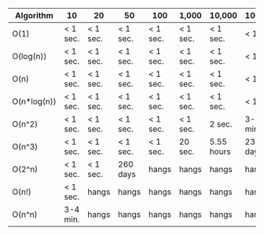 | Algorithm   | 10       | 20       | 50       | 100      | 1,000    | 10,000     | 100,000    |
|-------------|----------|----------|----------|----------|----------|------------|------------|
| O(1)        | < 1 sec. | < 1 sec. | < 1 sec. | < 1 sec. | < 1 sec. | < 1 sec.   | < 1 sec.   |
| O(log(n))   | < 1 sec. | < 1 sec. | < 1 sec. | < 1 sec. | < 1 sec. | < 1 sec.   | < 1 sec.   |
| O(n)        | < 1 sec. | < 1 sec. | < 1 sec. | < 1 sec. | < 1 sec. | < 1 sec.   | < 1 sec.   |
| O(n*log(n)) | < 1 sec. | < 1 sec. | < 1 sec. | < 1 sec. | < 1 sec. | < 1 sec.   | < 1 sec.   |
| O(n^2)      | < 1 sec. | < 1 sec. | < 1 sec. | < 1 sec. | < 1 sec. | 2 sec.     | 3-4 min.   |
| O(n^3)      | < 1 sec. | < 1 sec. | < 1 sec. | < 1 sec. | 20 sec.  | 5.55 hours | 231.5 days |
| O(2^n)      | < 1 sec. | < 1 sec. | 260 days | hangs    | hangs    | hangs      | hangs      |
| O(n!)       | < 1 sec. | hangs    | hangs    | hangs    | hangs    | hangs      | hangs      |
| O(n^n)      | 3-4 min. | hangs    | hangs    | hangs    | hangs    | hangs      | hangs      |
